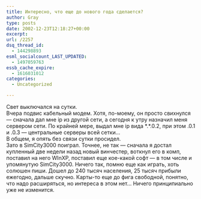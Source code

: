 ```yaml
---
title: Интересно, что еще до нового года сделается?
author: Gray
type: posts
date: 2002-12-23T12:18:27+00:00
excerpt:
url: /2257
dsq_thread_id:
  - 144298893
esml_socialcount_LAST_UPDATED:
  - 1497059763
essb_cache_expire:
  - 1616031012
categories:
  - Uncategorized

---
```








Свет выключался на сутки.  
Вчера подвис кабельный модем. Хотя, по-моему, он просто свихнулся &#8212; сначала дал мне ip из другой сети, а сегодня к утру назначил меня сервером сети. По крайней мере, выдал мне ip вида \*.\*.0.2, при этом .0.1 и .0.3 &#8212; центральные серверы всей сетки&#8230;  
В общем, я опять без связи сутки просидел.  
Зато в SimCity3000 поиграл. Точнее, не так &#8212; сначала я достал купленный две недели назад новый винчестер, воткнул его в комп, поставил на него WInXP, поставил еще кое-какой софт &#8212; в том числе и упомянутую SimCity3000. Ничего так, помню еще как играть, хоть солюшен пиши. Дошел до 240 тысяч населения, 25 тысяч прибыли ежегодно, дальше скучно. Карты-то еще до фига свободной, понятно, что надо расширяться, но интереса в этом нет&#8230; Ничего принципиально уже не изменится.